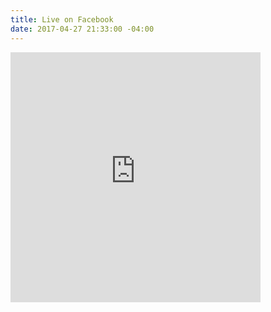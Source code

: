 ```yaml
---
title: Live on Facebook
date: 2017-04-27 21:33:00 -04:00
---
```


<iframe src="https://www.facebook.com/plugins/video.php?href=https%3A%2F%2Fwww.facebook.com%2F100010931687836%2Fvideos%2F421091331598586%2F&show_text=0&width=400" width="400" height="400" style="border:none;overflow:hidden" scrolling="no" frameborder="0" allowTransparency="true" allowFullScreen="true"></iframe>